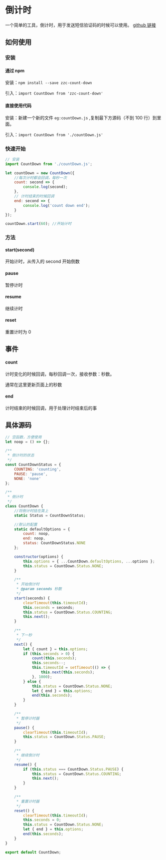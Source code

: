 # 倒计时

一个简单的工具，倒计时，用于发送短信验证码的时候可以使用。
[github 链接](https://github.com/chen4342024/count-down)

## 如何使用

### 安装

#### 通过 npm

安装：`npm install --save zzc-count-down`

引入：`import CountDown from 'zzc-count-down'`

#### 直接使用代码

安装：新建一个新的文件 `eg:countDown.js` ,复制最下方源码（不到 100 行）到里面。

引入：`import CountDown from './countDown.js'`

### 快速开始

```javascript
// 安装
import CountDown from './countDown.js';

let countDown = new CountDown({
    //每次计时都会回调，每秒一次
    count: second => {
        console.log(second);
    },
    // 计时结束的时候回调
    end: second => {
        console.log('count down end');
    }
});

countDown.start(60); //开始计时
```

### 方法

#### start(second)

开始计时，从传入的 second 开始倒数

#### pause

暂停计时

#### resume

继续计时

#### reset

重置计时为 0

## 事件

#### count

计时变化的时候回调，每秒回调一次，接收参数：秒数。

通常在这里更新页面上的秒数

#### end

计时结束的时候回调，用于处理计时结束后的事

## 具体源码

```javascript
// 空函数，方便使用
let noop = () => {};

/**
 * 倒计时的状态
 */
const CountDownStatus = {
    COUNTING: 'counting',
    PAUSE: 'pause',
    NONE: 'none'
};

/**
 * 倒计时
 */
class CountDown {
    //将倒计时挂在类上
    static Status = CountDownStatus;

    //默认的配置
    static defaultOptions = {
        count: noop,
        end: noop,
        status: CountDownStatus.NONE
    };

    constructor(options) {
        this.options = { ...CountDown.defaultOptions, ...options };
        this.status = CountDown.Status.NONE;
    }

    /**
     * 开始倒计时
     * @param seconds 秒数
     */
    start(seconds) {
        clearTimeout(this.timeoutId);
        this.seconds = seconds;
        this.status = CountDown.Status.COUNTING;
        this.next();
    }

    /**
     * 下一秒
     */
    next() {
        let { count } = this.options;
        if (this.seconds > 0) {
            count(this.seconds);
            this.seconds--;
            this.timeoutId = setTimeout(() => {
                this.next(this.seconds);
            }, 1000);
        } else {
            this.status = CountDown.Status.NONE;
            let { end } = this.options;
            end(this.seconds);
        }
    }

    /**
     * 暂停计时器
     */
    pause() {
        clearTimeout(this.timeoutId);
        this.status = CountDown.Status.PAUSE;
    }

    /**
     * 继续倒计时
     */
    resume() {
        if (this.status === CountDown.Status.PAUSE) {
            this.status = CountDown.Status.COUNTING;
            this.next();
        }
    }

    /**
     * 重置计时器
     */
    reset() {
        clearTimeout(this.timeoutId);
        this.seconds = 0;
        this.status = CountDown.Status.NONE;
        let { end } = this.options;
        end(this.seconds);
    }
}

export default CountDown;
```
